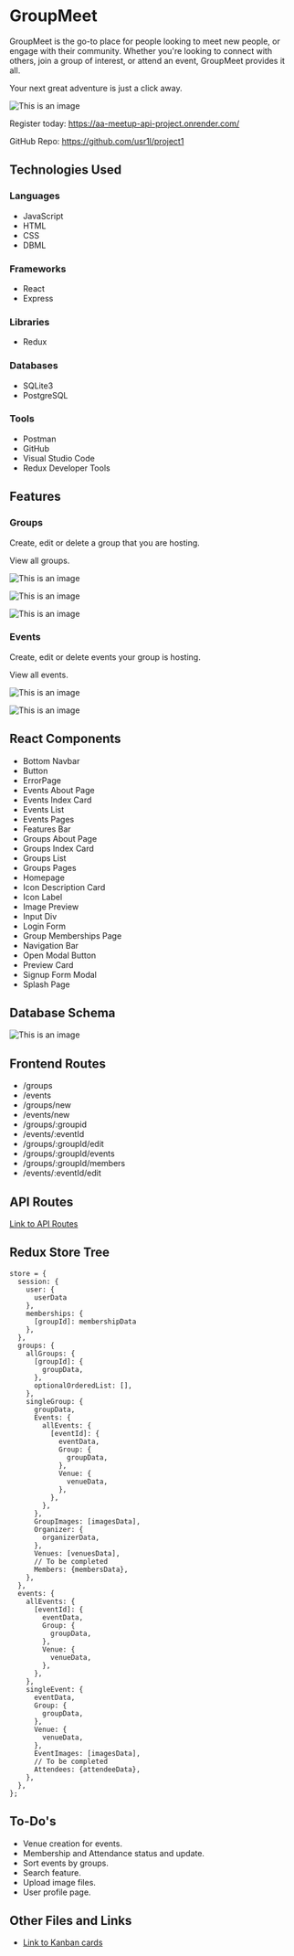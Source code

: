 # GroupMeet
GroupMeet is the go-to place for people looking to meet new people, or engage with their community. Whether you're looking to connect with others, join a group of interest, or attend an event, GroupMeet provides it all.

Your next great adventure is just a click away.

![This is an image](./README/assets/meetup-home.gif)

Register today: https://aa-meetup-api-project.onrender.com/

GitHub Repo: https://github.com/usr1l/project1

## Technologies Used

### Languages

- JavaScript
- HTML
- CSS
- DBML

### Frameworks
- React
- Express

### Libraries
- Redux

### Databases
- SQLite3
- PostgreSQL

### Tools
- Postman
- GitHub
- Visual Studio Code
- Redux Developer Tools


## Features
### Groups
Create, edit or delete a group that you are hosting.

View all groups.

![This is an image](./README/assets/groupmeet4.PNG)

![This is an image](./README/assets/groupmeet1.PNG)

![This is an image](./README/assets/groupmeet.PNG)


### Events
Create, edit or delete events your group is hosting.

View all events.

![This is an image](./README/assets/groupmeet3.PNG)

![This is an image](./README/assets/groupmeet2.PNG)

## React Components

- Bottom Navbar
- Button
- ErrorPage
- Events About Page
- Events Index Card
- Events List
- Events Pages
- Features Bar
- Groups About Page
- Groups Index Card
- Groups List
- Groups Pages
- Homepage
- Icon Description Card
- Icon Label
- Image Preview
- Input Div
- Login Form
- Group Memberships Page
- Navigation Bar
- Open Modal Button
- Preview Card
- Signup Form Modal
- Splash Page

## Database Schema

![This is an image](./README/assets/meetup_dbdiagram.png)

## Frontend Routes

- /groups
- /events
- /groups/new
- /events/new
- /groups/:groupid
- /events/:eventId
- /groups/:groupId/edit
- /groups/:groupId/events
- /groups/:groupId/members
- /events/:eventId/edit

## API Routes

[Link to API Routes](./README/assets/API-docs-Meetup.md)

## Redux Store Tree
```
store = {
  session: {
    user: {
      userData
    },
    memberships: {
      [groupId]: membershipData
    },
  },
  groups: {
    allGroups: {
      [groupId]: {
        groupData,
      },
      optionalOrderedList: [],
    },
    singleGroup: {
      groupData,
      Events: {
        allEvents: {
          [eventId]: {
            eventData,
            Group: {
              groupData,
            },
            Venue: {
              venueData,
            },
          },
        },
      },
      GroupImages: [imagesData],
      Organizer: {
        organizerData,
      },
      Venues: [venuesData],
      // To be completed
      Members: {membersData},
    },
  },
  events: {
    allEvents: {
      [eventId]: {
        eventData,
        Group: {
          groupData,
        },
        Venue: {
          venueData,
        },
      },
    },
    singleEvent: {
      eventData,
      Group: {
        groupData,
      },
      Venue: {
        venueData,
      },
      EventImages: [imagesData],
      // To be completed
      Attendees: {attendeeData},
    },
  },
};

```

## To-Do's
- Venue creation for events.
- Membership and Attendance status and update.
- Sort events by groups.
- Search feature.
- Upload image files.
- User profile page.


## Other Files and Links
- [Link to Kanban cards](./README/assets/Kanban-cards-Meetup.md)
